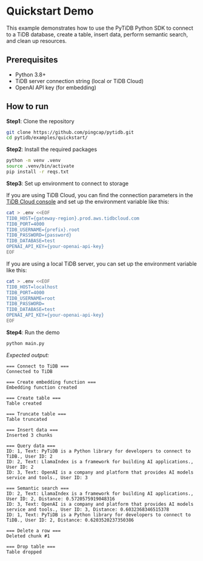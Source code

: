 # Quickstart Demo

This example demonstrates how to use the PyTiDB Python SDK to connect to a TiDB database, create a table, insert data, perform semantic search, and clean up resources.

## Prerequisites

* Python 3.8+
* TiDB server connection string (local or TiDB Cloud)
* OpenAI API key (for embedding)

## How to run

**Step1**: Clone the repository

```bash
git clone https://github.com/pingcap/pytidb.git
cd pytidb/examples/quickstart/
```

**Step2**: Install the required packages

```bash
python -m venv .venv
source .venv/bin/activate
pip install -r reqs.txt
```

**Step3**: Set up environment to connect to storage

If you are using TiDB Cloud, you can find the connection parameters in the [TiDB Cloud console](https://tidbcloud.com/) and set up the environment variable like this:

```bash
cat > .env <<EOF
TIDB_HOST={gateway-region}.prod.aws.tidbcloud.com
TIDB_PORT=4000
TIDB_USERNAME={prefix}.root
TIDB_PASSWORD={password}
TIDB_DATABASE=test
OPENAI_API_KEY={your-openai-api-key}
EOF
```

If you are using a local TiDB server, you can set up the environment variable like this:

```bash
cat > .env <<EOF
TIDB_HOST=localhost
TIDB_PORT=4000
TIDB_USERNAME=root
TIDB_PASSWORD=
TIDB_DATABASE=test
OPENAI_API_KEY={your-openai-api-key}
EOF
```

**Step4**: Run the demo

```bash
python main.py
```

*Expected output:*

```plain
=== Connect to TiDB ===
Connected to TiDB

=== Create embedding function ===
Embedding function created

=== Create table ===
Table created

=== Truncate table ===
Table truncated

=== Insert data ===
Inserted 3 chunks

=== Query data ===
ID: 1, Text: PyTiDB is a Python library for developers to connect to TiDB., User ID: 2
ID: 2, Text: LlamaIndex is a framework for building AI applications., User ID: 2
ID: 3, Text: OpenAI is a company and platform that provides AI models service and tools., User ID: 3

=== Semantic search ===
ID: 2, Text: LlamaIndex is a framework for building AI applications., User ID: 2, Distance: 0.5720575919048316
ID: 3, Text: OpenAI is a company and platform that provides AI models service and tools., User ID: 3, Distance: 0.6032368346515378
ID: 1, Text: PyTiDB is a Python library for developers to connect to TiDB., User ID: 2, Distance: 0.6203520237350386

=== Delete a row ===
Deleted chunk #1

=== Drop table ===
Table dropped
```